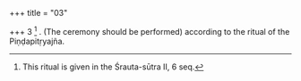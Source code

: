 +++
title = "03"

+++
3 [^2] . (The ceremony should be performed) according to the ritual of the Piṇḍapitṛyajña.


[^2]:  This ritual is given in the Śrauta-sūtra II, 6 seq.
